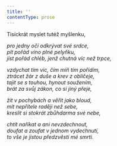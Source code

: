 ```yaml
---
title: ''
contentType: prose
---
```


<section>

Tisíckrát myslet tutéž myšlenku,

_pro jedny oči odkrývat své srdce,  
pít pořád víno plné pelyňku,  
jíst pořád chléb, jenž chutná víc než trpce,_

</section>

<section>

_vzdychat tím víc, čím míň tím pořídím,  
ztrácet žár z duše a krev z obličeje,  
tajit se s touhou, hynout soužením,  
brát za svůj zákon, co si jiný přeje,_

</section>

<section>

_žít v pochybách a věřit jako bloud,  
mít nepřítele raději než sebe,  
kreslit si stokrát zbůhdarma své nebe,_

</section>

<section>

_chtít naříkat a ani nevzdechnout,  
doufat a zoufat v jednom vydechnutí,  
to vše je jistou předzvěstí mé smrti._

</section>
